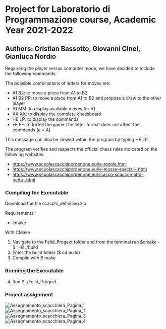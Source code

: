 # Project for Laboratorio di Programmazione course, Academic Year 2021-2022

## Authors: Cristian Bassotto, Giovanni Cinel, Gianluca Nordio


Regarding the player versus computer mode, we have decided to include the following commands.

The possible combinations of letters for moves are:
- A1 B2: to move a piece from A1 to B2
- A1 B2 PP: to move a piece from A1 to B2 and propose a draw to the other player
- A1 MM: to display available moves for A1
- XX XX: to display the complete chessboard
- HE LP: to display the commands
- FF FF: to forfeit the game
The letter format does not affect the commands (a = A).

This message can also be viewed within the program by typing HE LP.

The program verifies and respects the official chess rules indicated on the following websites:
- https://www.scuolascacchipordenone.eu/le-regole.html
- https://www.scuolascacchipordenone.eu/le-mosse-speciali-.html
- https://www.scuolascacchipordenone.eu/scacco-scaccomatto-patta-.html

### Compiling the Executable
Download the file scacchi_definitivo.zip

Requirements:
- cmake

With CMake
1) Navigate to the Feild_Progect folder and from the terminal run $cmake -S . -B ./build
2) Enter the build folder ($ cd build)
3) Compile with $ make

### Running the Executable
4) Run $ ./Feild_Progect


### Project assignment
![Assegnamento_scacchiera_Pagina_1](https://user-images.githubusercontent.com/72708597/210579828-b075a0f8-8f02-408f-95d3-41b63e83e32d.jpg)
![Assegnamento_scacchiera_Pagina_2](https://user-images.githubusercontent.com/72708597/210579850-ac9de2d6-83c4-42b5-a0ec-620f2c138fbb.jpg)
![Assegnamento_scacchiera_Pagina_3](https://user-images.githubusercontent.com/72708597/210579859-e0d8192c-3949-459f-b859-9598a30cb5d3.jpg)
![Assegnamento_scacchiera_Pagina_4](https://user-images.githubusercontent.com/72708597/210579871-e75570b1-f158-4705-97d5-b480306b3b58.jpg)
